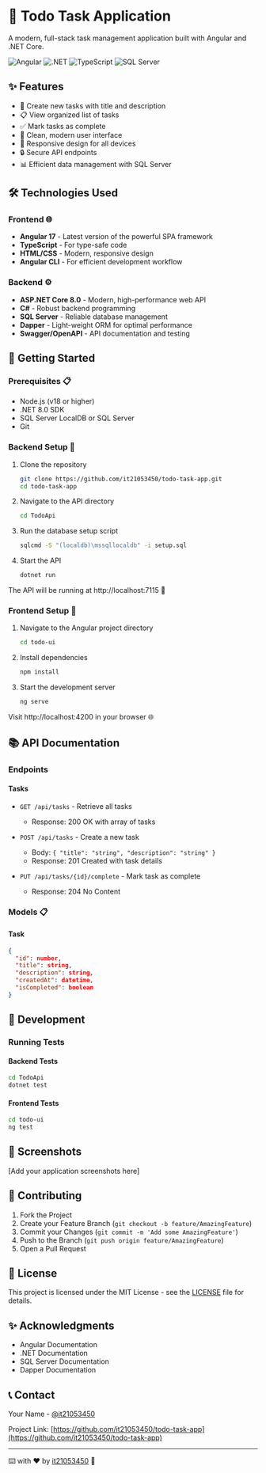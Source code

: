 # 📝 Todo Task Application

A modern, full-stack task management application built with Angular and .NET Core.

![Angular](https://img.shields.io/badge/Angular-DD0031?style=for-the-badge&logo=angular&logoColor=white)
![.NET](https://img.shields.io/badge/.NET-512BD4?style=for-the-badge&logo=dotnet&logoColor=white)
![TypeScript](https://img.shields.io/badge/TypeScript-007ACC?style=for-the-badge&logo=typescript&logoColor=white)
![SQL Server](https://img.shields.io/badge/SQL%20Server-CC2927?style=for-the-badge&logo=microsoft-sql-server&logoColor=white)

## ✨ Features

- 📌 Create new tasks with title and description
- 📋 View organized list of tasks
- ✅ Mark tasks as complete
- 🎨 Clean, modern user interface
- 📱 Responsive design for all devices
- 🔒 Secure API endpoints
- 📊 Efficient data management with SQL Server

## 🛠️ Technologies Used

### Frontend 🌐
- **Angular 17** - Latest version of the powerful SPA framework
- **TypeScript** - For type-safe code
- **HTML/CSS** - Modern, responsive design
- **Angular CLI** - For efficient development workflow

### Backend ⚙️
- **ASP.NET Core 8.0** - Modern, high-performance web API
- **C#** - Robust backend programming
- **SQL Server** - Reliable database management
- **Dapper** - Light-weight ORM for optimal performance
- **Swagger/OpenAPI** - API documentation and testing

## 🚀 Getting Started

### Prerequisites 📋
- Node.js (v18 or higher)
- .NET 8.0 SDK
- SQL Server LocalDB or SQL Server
- Git

### Backend Setup 🔧

1. Clone the repository
   ```bash
   git clone https://github.com/it21053450/todo-task-app.git
   cd todo-task-app
   ```

2. Navigate to the API directory
   ```bash
   cd TodoApi
   ```

3. Run the database setup script
   ```bash
   sqlcmd -S "(localdb)\mssqllocaldb" -i setup.sql
   ```

4. Start the API
   ```bash
   dotnet run
   ```

The API will be running at http://localhost:7115 🎉

### Frontend Setup 🎨

1. Navigate to the Angular project directory
   ```bash
   cd todo-ui
   ```

2. Install dependencies
   ```bash
   npm install
   ```

3. Start the development server
   ```bash
   ng serve
   ```

Visit http://localhost:4200 in your browser 🌐

## 📚 API Documentation

### Endpoints

#### Tasks
- `GET /api/tasks` - Retrieve all tasks
  - Response: 200 OK with array of tasks
  
- `POST /api/tasks` - Create a new task
  - Body: `{ "title": "string", "description": "string" }`
  - Response: 201 Created with task details
  
- `PUT /api/tasks/{id}/complete` - Mark task as complete
  - Response: 204 No Content

### Models 📋

#### Task
```json
{
  "id": number,
  "title": string,
  "description": string,
  "createdAt": datetime,
  "isCompleted": boolean
}
```

## 🔧 Development

### Running Tests

#### Backend Tests
```bash
cd TodoApi
dotnet test
```

#### Frontend Tests
```bash
cd todo-ui
ng test
```

## 📱 Screenshots

[Add your application screenshots here]

## 🤝 Contributing

1. Fork the Project
2. Create your Feature Branch (`git checkout -b feature/AmazingFeature`)
3. Commit your Changes (`git commit -m 'Add some AmazingFeature'`)
4. Push to the Branch (`git push origin feature/AmazingFeature`)
5. Open a Pull Request

## 📄 License

This project is licensed under the MIT License - see the [LICENSE](LICENSE) file for details.

## ✨ Acknowledgments

- Angular Documentation
- .NET Documentation
- SQL Server Documentation
- Dapper Documentation

## 📞 Contact

Your Name - [@it21053450](https://github.com/it21053450)

Project Link: [https://github.com/it21053450/todo-task-app](https://github.com/it21053450/todo-task-app)

---
⌨️ with ❤️ by [it21053450](https://github.com/it21053450) 🚀
